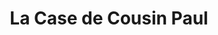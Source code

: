 ---
title: "La Case de Cousin Paul"
url: /paris/la-case-de-cousin-paul/
shop: décoration intérieure
---